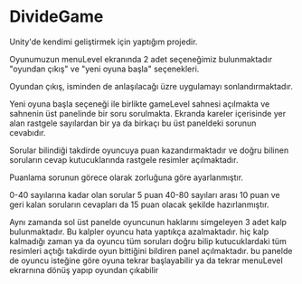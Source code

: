 # DivideGame
Unity'de kendimi geliştirmek için yaptığım projedir.

Oyunumuzun menuLevel ekranında 2 adet seçeneğimiz bulunmaktadır "oyundan çıkış" ve "yeni oyuna başla" seçenekleri.

Oyundan çıkış, isminden de anlaşılacağı üzre uygulamayı sonlandırmaktadır.

Yeni oyuna başla seçeneği ile birlikte gameLevel sahnesi açılmakta ve sahnenin üst panelinde bir soru sorulmakta.
Ekranda kareler içerisinde yer alan rastgele sayılardan bir ya da birkaçı bu üst paneldeki sorunun cevabıdır.

Sorular bilindiği takdirde oyuncuya puan kazandırmaktadır ve doğru bilinen soruların cevap kutucuklarında rastgele resimler açılmaktadır. 

Puanlama sorunun görece olarak zorluğuna göre ayarlanmıştır.

0-40 sayılarına kadar olan sorular 5 puan
40-80 sayıları arası 10 puan
ve geri kalan soruların cevapları da 15 puan olacak şekilde hazırlanmıştır.

Aynı zamanda sol üst panelde oyuncunun haklarını simgeleyen 3 adet kalp bulunmaktadır. Bu kalpler oyuncu hata yaptıkça azalmaktadır.
hiç kalp kalmadığı zaman ya da oyuncu tüm soruları doğru bilip kutucuklardaki tüm resimleri açtığı takdirde oyun bittiğini bildiren panel açılmaktadır.
bu panelde de oyuncu isteğine göre oyuna tekrar başlayabilir ya da tekrar menuLevel ekrarnına dönüş yapıp oyundan çıkabilir
